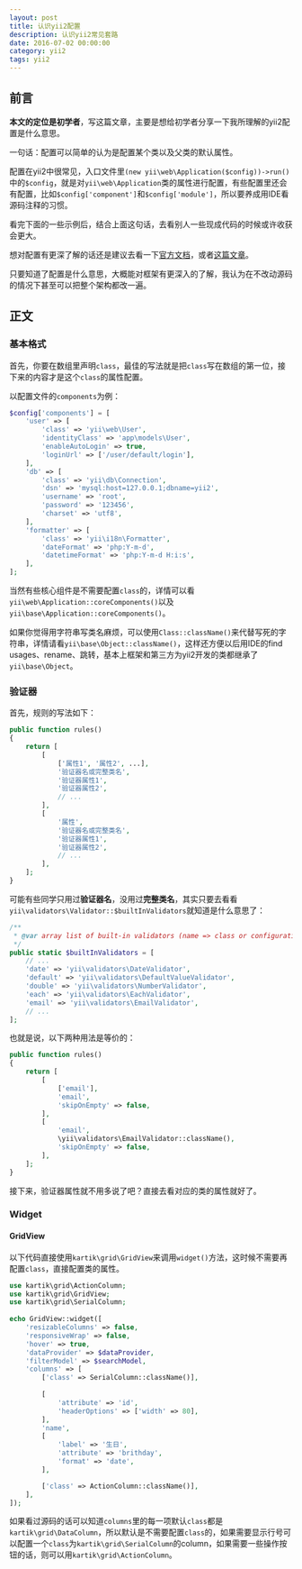 ```yaml
---
layout: post
title: 认识yii2配置
description: 认识yii2常见套路
date: 2016-07-02 00:00:00
category: yii2
tags: yii2
---
```


## 前言

**本文的定位是初学者**，写这篇文章，主要是想给初学者分享一下我所理解的yii2配置是什么意思。

一句话：配置可以简单的认为是配置某个类以及父类的默认属性。

配置在yii2中很常见，入口文件里`(new yii\web\Application($config))->run()`中的`$config`，就是对`yii\web\Application`类的属性进行配置，有些配置里还会有配置，比如`$config['component']`和`$config['module']`，所以要养成用IDE看源码注释的习惯。

看完下面的一些示例后，结合上面这句话，去看别人一些现成代码的时候或许收获会更大。

想对配置有更深了解的话还是建议去看一下[官方文档](http://www.yiiframework.com/doc-2.0/guide-concept-configurations.html)，或者[这篇文章](http://www.digpage.com/configuration.html)。

只要知道了配置是什么意思，大概能对框架有更深入的了解，我认为在不改动源码的情况下甚至可以把整个架构都改一遍。

## 正文

### 基本格式

首先，你要在数组里声明`class`，最佳的写法就是把`class`写在数组的第一位，接下来的内容才是这个`class`的属性配置。

以配置文件的`components`为例：

```php
$config['components'] = [
    'user' => [
        'class' => 'yii\web\User',
        'identityClass' => 'app\models\User',
        'enableAutoLogin' => true,
        'loginUrl' => ['/user/default/login'],
    ],
    'db' => [
        'class' => 'yii\db\Connection',
        'dsn' => 'mysql:host=127.0.0.1;dbname=yii2',
        'username' => 'root',
        'password' => '123456',
        'charset' => 'utf8',
    ],
    'formatter' => [
        'class' => 'yii\i18n\Formatter',
        'dateFormat' => 'php:Y-m-d',
        'datetimeFormat' => 'php:Y-m-d H:i:s',
    ],
];
```

当然有些核心组件是不需要配置`class`的，详情可以看`yii\web\Application::coreComponents()`以及`yii\base\Application::coreComponents()`。

如果你觉得用字符串写类名麻烦，可以使用`Class::className()`来代替写死的字符串，详情请看`yii\base\Object::className()`，这样还方便以后用IDE的find usages、rename、跳转，基本上框架和第三方为yii2开发的类都继承了`yii\base\Object`。

### 验证器

首先，规则的写法如下：

```php
public function rules()
{
    return [
        [
            ['属性1', '属性2', ...],
            '验证器名或完整类名',
            '验证器属性1',
            '验证器属性2',
            // ...
        ],
        [
            '属性',
            '验证器名或完整类名',
            '验证器属性1',
            '验证器属性2',
            // ...
        ],
    ];
}
```

可能有些同学只用过**验证器名**，没用过**完整类名**，其实只要去看看`yii\validators\Validator::$builtInValidators`就知道是什么意思了：

```php
/**
 * @var array list of built-in validators (name => class or configuration)
 */
public static $builtInValidators = [
    // ...
    'date' => 'yii\validators\DateValidator',
    'default' => 'yii\validators\DefaultValueValidator',
    'double' => 'yii\validators\NumberValidator',
    'each' => 'yii\validators\EachValidator',
    'email' => 'yii\validators\EmailValidator',
    // ...
];
```

也就是说，以下两种用法是等价的：

```php
public function rules()
{
    return [
        [
            ['email'],
            'email',
            'skipOnEmpty' => false,
        ],
        [
            'email',
            \yii\validators\EmailValidator::className(),
            'skipOnEmpty' => false,
        ],
    ];
}
```

接下来，验证器属性就不用多说了吧？直接去看对应的类的属性就好了。

### Widget

#### GridView

以下代码直接使用`kartik\grid\GridView`来调用`widget()`方法，这时候不需要再配置`class`，直接配置类的属性。

```php
use kartik\grid\ActionColumn;
use kartik\grid\GridView;
use kartik\grid\SerialColumn;
 
echo GridView::widget([
    'resizableColumns' => false,
    'responsiveWrap' => false,
    'hover' => true,
    'dataProvider' => $dataProvider,
    'filterModel' => $searchModel,
    'columns' => [
        ['class' => SerialColumn::className()],
        
        [
            'attribute' => 'id',
            'headerOptions' => ['width' => 80],
        ],
        'name',
        [
            'label' => '生日',
            'attribute' => 'brithday',
            'format' => 'date',
        ],

        ['class' => ActionColumn::className()],
    ],
]);
```

如果看过源码的话可以知道`columns`里的每一项默认`class`都是`kartik\grid\DataColumn`，所以默认是不需要配置`class`的，如果需要显示行号可以配置一个`class`为`kartik\grid\SerialColumn`的column，如果需要一些操作按钮的话，则可以用`kartik\grid\ActionColumn`。
